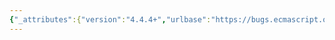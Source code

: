 ```yaml
---
{"_attributes":{"version":"4.4.4+","urlbase":"https://bugs.ecmascript.org/","maintainer":"dherman@mozilla.com"},"bug":{"bug_id":2804,"creation_ts":"2014-05-03 10:09:00 -0700","short_desc":"19.1.2.1: 'keys' not defined","delta_ts":"2014-06-01 10:33:08 -0700","product":"Draft for 6th Edition","component":"editorial issue","version":"Rev 24: April 27, 2014 Draft","rep_platform":"All","op_sys":"All","bug_status":"RESOLVED","resolution":"FIXED","priority":"Normal","bug_severity":"normal","everconfirmed":true,"reporter":{"uid":"jmdyck","name":"Michael Dyck"},"assigned_to":{"uid":"allen","name":"Allen Wirfs-Brock"},"long_desc":[{"commentid":8104,"comment_count":0,"who":{"uid":"jmdyck","name":"Michael Dyck"},"bug_when":"2014-05-03 10:09:35 -0700","thetext":"In 19.1.2.1 \"Object.assign ( target, ...source )\":\n\n19.1.2.1 / step 5.d:\nReturnIfAbrupt(/keys/).\n    'keys' is not defined.  s|keys|keysArray| ?"},{"commentid":8226,"comment_count":1,"who":{"uid":"allen","name":"Allen Wirfs-Brock"},"bug_when":"2014-05-08 12:06:49 -0700","thetext":"fixed in rev25 editor's draft"},{"commentid":8732,"comment_count":2,"who":{"uid":"jmdyck","name":"Michael Dyck"},"bug_when":"2014-06-01 10:33:08 -0700","thetext":"confirmed fixed."}]}}
---
```


